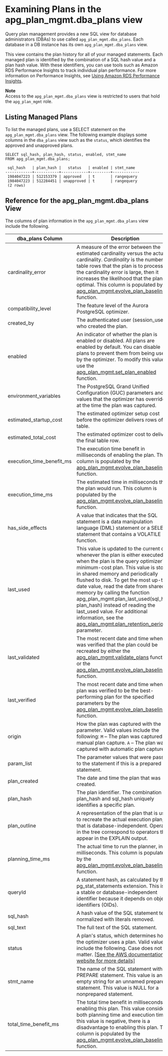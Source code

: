 # Examining Plans in the apg\_plan\_mgmt\.dba\_plans view<a name="AuroraPostgreSQL.Optimize.ViewPlans"></a>

Query plan management provides a new SQL view for database administrators \(DBAs\) to use called `apg_plan_mgmt.dba_plans`\. Each database in a DB instance has its own `apg_plan_mgmt.dba_plans` view\. 

This view contains the plan history for all of your managed statements\. Each managed plan is identified by the combination of a SQL hash value and a plan hash value\. With these identifiers, you can use tools such as Amazon RDS Performance Insights to track individual plan performance\. For more information on Performance Insights, see [Using Amazon RDS Performance Insights]( https://docs.aws.amazon.com/AmazonRDS/latest/UserGuide/USER_PerfInsights.html)\. 

**Note**  
Access to the `apg_plan_mgmt.dba_plans` view is restricted to users that hold the `apg_plan_mgmt` role\. 

## Listing Managed Plans<a name="AuroraPostgreSQL.Optimize.ViewPlans.List"></a>

To list the managed plans, use a SELECT statement on the `apg_plan_mgmt.dba_plans` view\. The following example displays some columns in the `dba_plans` view such as the `status`, which identifies the approved and unapproved plans\.

```
SELECT sql_hash, plan_hash, status, enabled, stmt_name 
FROM apg_plan_mgmt.dba_plans; 

 sql_hash   | plan_hash |   status   | enabled | stmt_name
------------+-----------+------------+---------+------------
 1984047223 | 512153379 | approved   | t       | rangequery 
 1984047223 | 512284451 | unapproved | t       | rangequery 
 (2 rows)
```

## Reference for the apg\_plan\_mgmt\.dba\_plans View<a name="AuroraPostgreSQL.Optimize.ViewPlans.dba_plans"></a>

The columns of plan information in the `apg_plan_mgmt.dba_plans` view include the following\.


| dba\_plans Column | Description | 
| --- | --- | 
| cardinality\_error |  A measure of the error between the estimated cardinality versus the actual cardinality\. *Cardinality* is the number of table rows that the plan is to process\. If the cardinality error is large, then it increases the likelihood that the plan isn't optimal\. This column is populated by the [apg\_plan\_mgmt\.evolve\_plan\_baselines](AuroraPostgreSQL.Optimize.Functions.md#AuroraPostgreSQL.Optimize.Functions.evolve_plan_baselines) function\.   | 
| compatibility\_level |  The feature level of the Aurora PostgreSQL optimizer\.  | 
| created\_by | The authenticated user \(session\_user\) who created the plan\. | 
| enabled |  An indicator of whether the plan is enabled or disabled\. All plans are enabled by default\. You can disable plans to prevent them from being used by the optimizer\. To modify this value, use the [apg\_plan\_mgmt\.set\_plan\_enabled](AuroraPostgreSQL.Optimize.Functions.md#AuroraPostgreSQL.Optimize.Functions.set_plan_enabled) function\.   | 
| environment\_variables |  The PostgreSQL Grand Unified Configuration \(GUC\) parameters and values that the optimizer has overridden at the time the plan was captured\.   | 
| estimated\_startup\_cost | The estimated optimizer setup cost before the optimizer delivers rows of a table\. | 
| estimated\_total\_cost | The estimated optimizer cost to deliver the final table row\. | 
| execution\_time\_benefit\_ms | The execution time benefit in milliseconds of enabling the plan\. This column is populated by the [apg\_plan\_mgmt\.evolve\_plan\_baselines](AuroraPostgreSQL.Optimize.Functions.md#AuroraPostgreSQL.Optimize.Functions.evolve_plan_baselines) function\.  | 
| execution\_time\_ms | The estimated time in milliseconds that the plan would run\. This column is populated by the [apg\_plan\_mgmt\.evolve\_plan\_baselines](AuroraPostgreSQL.Optimize.Functions.md#AuroraPostgreSQL.Optimize.Functions.evolve_plan_baselines) function\.  | 
| has\_side\_effects | A value that indicates that the SQL statement is a data manipulation language \(DML\) statement or a SELECT statement that contains a VOLATILE function\.  | 
| last\_used | This value is updated to the current date whenever the plan is either executed or when the plan is the query optimizer's minimum\-cost plan\. This value is stored in shared memory and periodically flushed to disk\. To get the most up\-to\-date value, read the date from shared memory by calling the function apg\_plan\_mgmt\.plan\_last\_used\(sql\_hash, plan\_hash\) instead of reading the last\_used value\. For additional information, see the [apg\_plan\_mgmt\.plan\_retention\_period](AuroraPostgreSQL.Optimize.Parameters.md#AuroraPostgreSQL.Optimize.Parameters.plan_retention_period) parameter\.  | 
| last\_validated | The most recent date and time when it was verified that the plan could be recreated by either the [apg\_plan\_mgmt\.validate\_plans](AuroraPostgreSQL.Optimize.Functions.md#AuroraPostgreSQL.Optimize.Functions.validate_plans) function or the [apg\_plan\_mgmt\.evolve\_plan\_baselines](AuroraPostgreSQL.Optimize.Functions.md#AuroraPostgreSQL.Optimize.Functions.evolve_plan_baselines) function\. | 
| last\_verified | The most recent date and time when a plan was verified to be the best\-performing plan for the specified parameters by the [apg\_plan\_mgmt\.evolve\_plan\_baselines](AuroraPostgreSQL.Optimize.Functions.md#AuroraPostgreSQL.Optimize.Functions.evolve_plan_baselines) function\.  | 
| origin |  How the plan was captured with the [](AuroraPostgreSQL.Optimize.Parameters.md#AuroraPostgreSQL.Optimize.Parameters.capture_plan_baselines) parameter\. Valid values include the following:  `M` – The plan was captured with manual plan capture\. `A` – The plan was captured with automatic plan capture\.  | 
| param\_list |  The parameter values that were passed to the statement if this is a prepared statement\.  | 
| plan\_created | The date and time the plan that was created\. | 
| plan\_hash | The plan identifier\. The combination of plan\_hash and sql\_hash uniquely identifies a specific plan\. | 
| plan\_outline | A representation of the plan that is used to recreate the actual execution plan, and that is database\-independent\. Operators in the tree correspond to operators that appear in the EXPLAIN output\. | 
| planning\_time\_ms |  The actual time to run the planner, in milliseconds\. This column is populated by the [apg\_plan\_mgmt\.evolve\_plan\_baselines](AuroraPostgreSQL.Optimize.Functions.md#AuroraPostgreSQL.Optimize.Functions.evolve_plan_baselines) function\.   | 
| queryId | A statement hash, as calculated by the pg\_stat\_statements extension\. This isn't a stable or database\-independent identifier because it depends on object identifiers \(OIDs\)\.  | 
| sql\_hash | A hash value of the SQL statement text, normalized with literals removed\. | 
| sql\_text | The full text of the SQL statement\. | 
| status |  A plan's status, which determines how the optimizer uses a plan\. Valid values include the following\. Case does not matter\. [\[See the AWS documentation website for more details\]](http://docs.aws.amazon.com/AmazonRDS/latest/AuroraUserGuide/AuroraPostgreSQL.Optimize.ViewPlans.html)  | 
| stmt\_name | The name of the SQL statement within a PREPARE statement\. This value is an empty string for an unnamed prepared statement\. This value is NULL for a nonprepared statement\. | 
| total\_time\_benefit\_ms |  The total time benefit in milliseconds of enabling this plan\. This value considers both planning time and execution time\. If this value is negative, there is a disadvantage to enabling this plan\. This column is populated by the [apg\_plan\_mgmt\.evolve\_plan\_baselines](AuroraPostgreSQL.Optimize.Functions.md#AuroraPostgreSQL.Optimize.Functions.evolve_plan_baselines) function\.   | 